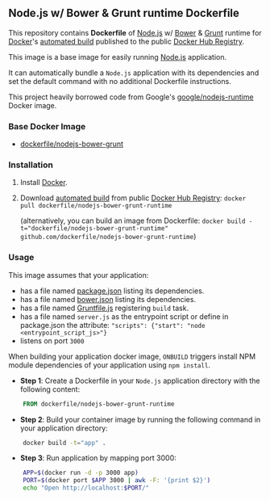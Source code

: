 ## Node.js w/ Bower & Grunt runtime Dockerfile


This repository contains **Dockerfile** of [Node.js](http://nodejs.org/) w/ [Bower](http://bower.io/) & [Grunt](http://gruntjs.com/) runtime for [Docker](https://www.docker.com/)'s [automated build](https://registry.hub.docker.com/u/dockerfile/nodejs-bower-grunt-runtime/) published to the public [Docker Hub Registry](https://registry.hub.docker.com/).

This image is a base image for easily running [Node.js](http://nodejs.org/) application.

It can automatically bundle a `Node.js` application with its dependencies and set the default command with no additional Dockerfile instructions.

This project heavily borrowed code from Google's [google/nodejs-runtime](https://registry.hub.docker.com/u/google/nodejs-runtime/) Docker image.


### Base Docker Image

* [dockerfile/nodejs-bower-grunt](http://dockerfile.github.io/#/nodejs-bower-grunt)


### Installation

1. Install [Docker](https://www.docker.com/).

2. Download [automated build](https://registry.hub.docker.com/u/dockerfile/nodejs-bower-grunt-runtime/) from public [Docker Hub Registry](https://registry.hub.docker.com/): `docker pull dockerfile/nodejs-bower-grunt-runtime`

   (alternatively, you can build an image from Dockerfile: `docker build -t="dockerfile/nodejs-bower-grunt-runtime" github.com/dockerfile/nodejs-bower-grunt-runtime`)


### Usage

This image assumes that your application:

* has a file named [package.json](https://www.npmjs.org/doc/json.html) listing its dependencies.
* has a file named [bower.json](http://bower.io/docs/creating-packages/) listing its dependencies.
* has a file named [Gruntfile.js](http://gruntjs.com/sample-gruntfile) registering `build` task.
* has a file named `server.js` as the entrypoint script or define in package.json the attribute: `"scripts": {"start": "node <entrypoint_script_js>"}`
* listens on port `3000`

When building your application docker image, `ONBUILD` triggers install NPM module dependencies of your application using `npm install`.

* **Step 1**: Create a Dockerfile in your `Node.js` application directory with the following content:

```dockerfile
    FROM dockerfile/nodejs-bower-grunt-runtime
```

* **Step 2**: Build your container image by running the following command in your application directory:

```sh
    docker build -t="app" .
```

* **Step 3**: Run application by mapping port 3000:

```sh
    APP=$(docker run -d -p 3000 app)
    PORT=$(docker port $APP 3000 | awk -F: '{print $2}')
    echo "Open http://localhost:$PORT/"
```

